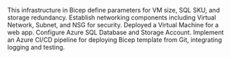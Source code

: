 This infrastructure in Bicep define parameters for VM size, SQL SKU, and storage redundancy. Establish networking components including Virtual Network, Subnet, and NSG for security. Deployed a Virtual Machine for a web app. Configure Azure SQL Database and Storage Account.
Implement an Azure CI/CD pipeline for deploying Bicep template from Git, integrating logging and testing.
